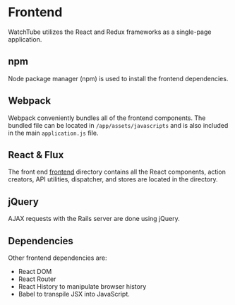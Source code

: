 # Frontend

WatchTube utilizes the React and Redux frameworks as a single-page application.

## npm

Node package manager (npm) is used to install the frontend dependencies.

## Webpack

Webpack conveniently bundles all of the frontend components. The bundled file can be located in `/app/assets/javascripts` and is also included in the main `application.js` file.

## React & Flux

The front end [frontend](../frontend) directory contains all the React components, action creators, API utilities, dispatcher, and stores are located in the  directory.

## jQuery

AJAX requests with the Rails server are done using jQuery.

## Dependencies

Other frontend dependencies are:

- React DOM
- React Router
- React History to manipulate browser history
- Babel to transpile JSX into JavaScript.
